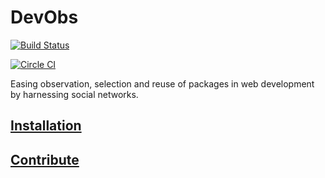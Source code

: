 # DevObs

[![Build Status](https://travis-ci.org/WeavingTheWeb/devobs.svg)](https://travis-ci.org/WeavingTheWeb/devobs)

[![Circle CI](https://circleci.com/gh/WeavingTheWeb/devobs.svg?style=svg)](https://circleci.com/gh/WeavingTheWeb/devobs)

Easing observation, selection and reuse of packages in web development by harnessing social networks.

## [Installation](app/Resources/doc/10-installation.md)

## [Contribute](app/Resources/doc/70-contribute.md)

